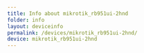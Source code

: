 ```yaml
---
title: Info about mikrotik_rb951ui-2hnd
folder: info
layout: deviceinfo
permalink: /devices/mikrotik_rb951ui-2hnd/
device: mikrotik_rb951ui-2hnd
---
```

